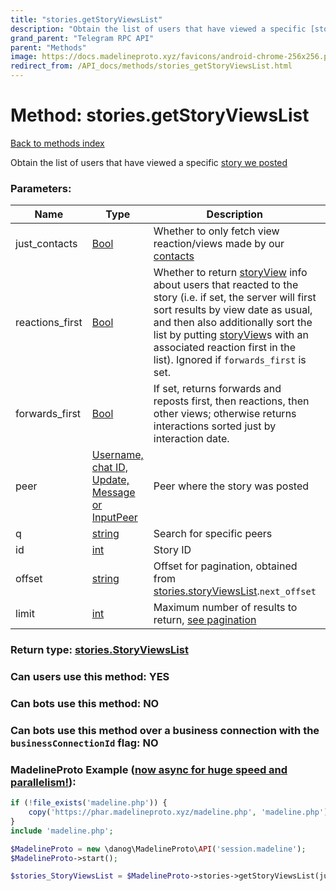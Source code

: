 ```yaml
---
title: "stories.getStoryViewsList"
description: "Obtain the list of users that have viewed a specific [story we posted](https://core.telegram.org/api/stories)"
grand_parent: "Telegram RPC API"
parent: "Methods"
image: https://docs.madelineproto.xyz/favicons/android-chrome-256x256.png
redirect_from: /API_docs/methods/stories_getStoryViewsList.html
---
```

# Method: stories.getStoryViewsList
[Back to methods index](index.html)



Obtain the list of users that have viewed a specific [story we posted](https://core.telegram.org/api/stories)

### Parameters:

| Name     |    Type       | Description | Required |
|----------|---------------|-------------|----------|
|just\_contacts|[Bool](/API_docs/types/Bool.html) | Whether to only fetch view reaction/views made by our [contacts](https://core.telegram.org/api/contacts) | Optional|
|reactions\_first|[Bool](/API_docs/types/Bool.html) | Whether to return [storyView](../constructors/storyView.html) info about users that reacted to the story (i.e. if set, the server will first sort results by view date as usual, and then also additionally sort the list by putting [storyView](../constructors/storyView.html)s with an associated reaction first in the list). Ignored if `forwards_first` is set. | Optional|
|forwards\_first|[Bool](/API_docs/types/Bool.html) | If set, returns forwards and reposts first, then reactions, then other views; otherwise returns interactions sorted just by interaction date. | Optional|
|peer|[Username, chat ID, Update, Message or InputPeer](/API_docs/types/InputPeer.html) | Peer where the story was posted | Optional|
|q|[string](/API_docs/types/string.html) | Search for specific peers | Optional|
|id|[int](/API_docs/types/int.html) | Story ID | Optional|
|offset|[string](/API_docs/types/string.html) | Offset for pagination, obtained from [stories.storyViewsList](../constructors/stories.storyViewsList.html).`next_offset` | Optional|
|limit|[int](/API_docs/types/int.html) | Maximum number of results to return, [see pagination](https://core.telegram.org/api/offsets) | Optional|


### Return type: [stories.StoryViewsList](/API_docs/types/stories.StoryViewsList.html)

### Can users use this method: **YES**


### Can bots use this method: **NO**


### Can bots use this method over a business connection with the `businessConnectionId` flag: **NO**


### MadelineProto Example ([now async for huge speed and parallelism!](https://docs.madelineproto.xyz/docs/ASYNC.html)):


```php
if (!file_exists('madeline.php')) {
    copy('https://phar.madelineproto.xyz/madeline.php', 'madeline.php');
}
include 'madeline.php';

$MadelineProto = new \danog\MadelineProto\API('session.madeline');
$MadelineProto->start();

$stories_StoryViewsList = $MadelineProto->stories->getStoryViewsList(just_contacts: $Bool, reactions_first: $Bool, forwards_first: $Bool, peer: $InputPeer, q: 'string', id: $int, offset: 'string', limit: $int, );
```

